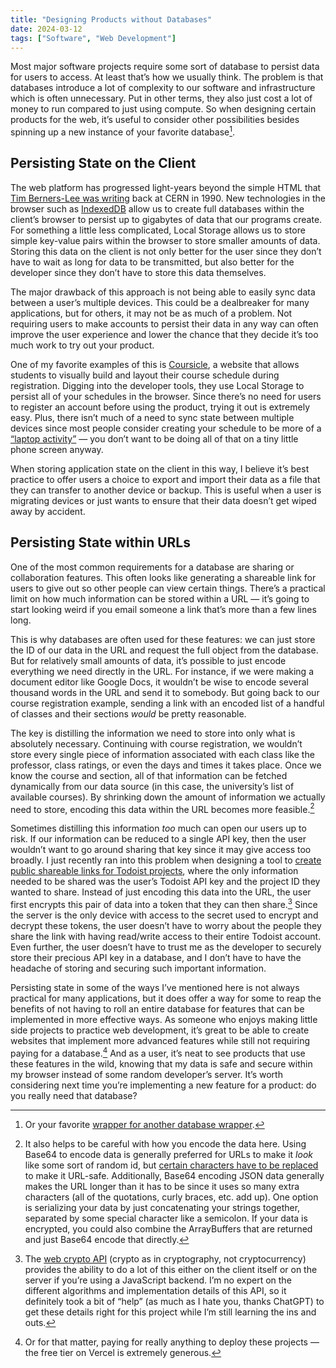 ```yaml
---
title: "Designing Products without Databases"
date: 2024-03-12
tags: ["Software", "Web Development"]
---
```


Most major software projects require some sort of database to persist data for users to access. At least that’s how we usually think. The problem is that databases introduce a lot of complexity to our software and infrastructure which is often unnecessary. Put in other terms, they also just cost a lot of money to run compared to just using compute. So when designing certain products for the web, it’s useful to consider other possibilities besides spinning up a new instance of your favorite database[^1].

## Persisting State on the Client

The web platform has progressed light-years beyond the simple HTML that [Tim Berners-Lee was writing](https://en.wikipedia.org/wiki/Tim_Berners-Lee#:~:text=Berners-Lee%20published,CERN%20network.) back at CERN in 1990. New technologies in the browser such as [IndexedDB](https://developer.mozilla.org/en-US/docs/Web/API/IndexedDB_API) allow us to create full databases within the client’s browser to persist up to gigabytes of data that our programs create. For something a little less complicated, Local Storage allows us to store simple key-value pairs within the browser to store smaller amounts of data. Storing this data on the client is not only better for the user since they don’t have to wait as long for data to be transmitted, but also better for the developer since they don’t have to store this data themselves.

The major drawback of this approach is not being able to easily sync data between a user’s multiple devices. This could be a dealbreaker for many applications, but for others, it may not be as much of a problem. Not requiring users to make accounts to persist their data in any way can often improve the user experience and lower the chance that they decide it’s too much work to try out your product.

One of my favorite examples of this is [Coursicle](https://www.coursicle.com/), a website that allows students to visually build and layout their course schedule during registration. Digging into the developer tools, they use Local Storage to persist all of your schedules in the browser. Since there’s no need for users to register an account before using the product, trying it out is extremely easy. Plus, there isn’t much of a need to sync state between multiple devices since most people consider creating your schedule to be more of a [“laptop activity”](https://twitter.com/soulohlove/status/1774882830754959445) — you don’t want to be doing all of that on a tiny little phone screen anyway.

When storing application state on the client in this way, I believe it’s best practice to offer users a choice to export and import their data as a file that they can transfer to another device or backup. This is useful when a user is migrating devices or just wants to ensure that their data doesn’t get wiped away by accident.

## Persisting State within URLs

One of the most common requirements for a database are sharing or collaboration features. This often looks like generating a shareable link for users to give out so other people can view certain things. There’s a practical limit on how much information can be stored within a URL — it’s going to start looking weird if you email someone a link that’s more than a few lines long.

This is why databases are often used for these features: we can just store the ID of our data in the URL and request the full object from the database. But for relatively small amounts of data, it’s possible to just encode everything we need directly in the URL. For instance, if we were making a document editor like Google Docs, it wouldn’t be wise to encode several thousand words in the URL and send it to somebody. But going back to our course registration example, sending a link with an encoded list of a handful of classes and their sections _would_ be pretty reasonable.

The key is distilling the information we need to store into only what is absolutely necessary. Continuing with course registration, we wouldn’t store every single piece of information associated with each class like the professor, class ratings, or even the days and times it takes place. Once we know the course and section, all of that information can be fetched dynamically from our data source (in this case, the university’s list of available courses). By shrinking down the amount of information we actually need to store, encoding this data within the URL becomes more feasible.[^2]

Sometimes distilling this information _too_ much can open our users up to risk. If our information can be reduced to a single API key, then the user wouldn’t want to go around sharing that key since it may give access too broadly. I just recently ran into this problem when designing a tool to [create public shareable links for Todoist projects](https://todopub.zsrobinson.com/), where the only information needed to be shared was the user’s Todoist API key and the project ID they wanted to share. Instead of just encoding this data into the URL, the user first encrypts this pair of data into a token that they can then share.[^3] Since the server is the only device with access to the secret used to encrypt and decrypt these tokens, the user doesn’t have to worry about the people they share the link with having read/write access to their entire Todoist account. Even further, the user doesn’t have to trust me as the developer to securely store their precious API key in a database, and I don’t have to have the headache of storing and securing such important information.

Persisting state in some of the ways I’ve mentioned here is not always practical for many applications, but it does offer a way for some to reap the benefits of not having to roll an entire database for features that can be implemented in more effective ways. As someone who enjoys making little side projects to practice web development, it’s great to be able to create websites that implement more advanced features while still not requiring paying for a database.[^4] And as a user, it’s neat to see products that use these features in the wild, knowing that my data is safe and secure within my browser instead of some random developer’s server. It’s worth considering next time you’re implementing a new feature for a product: do you really need that database?

[^1]: Or your favorite [wrapper for another database wrapper](https://web.archive.org/web/20230508210847/https://vercel.com/blog/vercel-storage#vercel-postgres-complex-data-made-easy).
[^2]: It also helps to be careful with how you encode the data here. Using Base64 to encode data is generally preferred for URLs to make it _look_ like some sort of random id, but [certain characters have to be replaced](https://stackoverflow.com/a/5835352) to make it URL-safe. Additionally, Base64 encoding JSON data generally makes the URL longer than it has to be since it uses so many extra characters (all of the quotations, curly braces, etc. add up). One option is serializing your data by just concatenating your strings together, separated by some special character like a semicolon. If your data is encrypted, you could also combine the ArrayBuffers that are returned and just Base64 encode that directly.
[^3]: The [web crypto API](https://developer.mozilla.org/en-US/docs/Web/API/Web_Crypto_API) (crypto as in cryptography, not cryptocurrency) provides the ability to do a lot of this either on the client itself or on the server if you’re using a JavaScript backend. I’m no expert on the different algorithms and implementation details of this API, so it definitely took a bit of “help” (as much as I hate you, thanks ChatGPT) to get these details right for this project while I’m still learning the ins and outs.
[^4]: Or for that matter, paying for really anything to deploy these projects — the free tier on Vercel is extremely generous.
